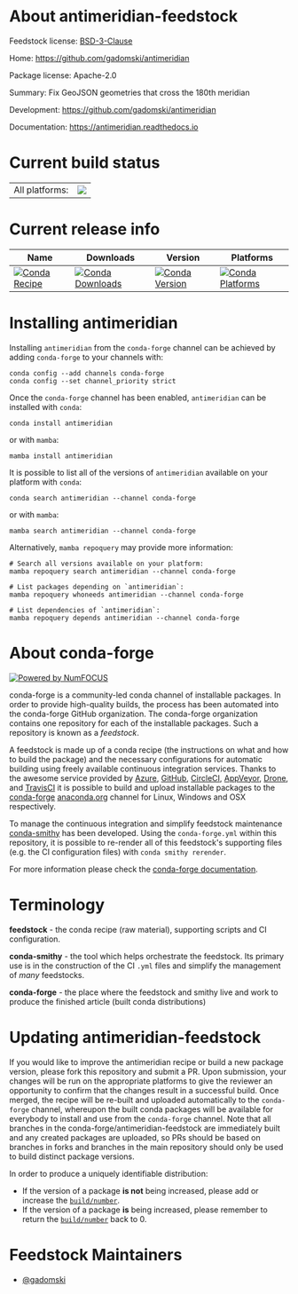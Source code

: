 About antimeridian-feedstock
============================

Feedstock license: [BSD-3-Clause](https://github.com/conda-forge/antimeridian-feedstock/blob/main/LICENSE.txt)

Home: https://github.com/gadomski/antimeridian

Package license: Apache-2.0

Summary: Fix GeoJSON geometries that cross the 180th meridian

Development: https://github.com/gadomski/antimeridian

Documentation: https://antimeridian.readthedocs.io

Current build status
====================


<table><tr><td>All platforms:</td>
    <td>
      <a href="https://dev.azure.com/conda-forge/feedstock-builds/_build/latest?definitionId=20071&branchName=main">
        <img src="https://dev.azure.com/conda-forge/feedstock-builds/_apis/build/status/antimeridian-feedstock?branchName=main">
      </a>
    </td>
  </tr>
</table>

Current release info
====================

| Name | Downloads | Version | Platforms |
| --- | --- | --- | --- |
| [![Conda Recipe](https://img.shields.io/badge/recipe-antimeridian-green.svg)](https://anaconda.org/conda-forge/antimeridian) | [![Conda Downloads](https://img.shields.io/conda/dn/conda-forge/antimeridian.svg)](https://anaconda.org/conda-forge/antimeridian) | [![Conda Version](https://img.shields.io/conda/vn/conda-forge/antimeridian.svg)](https://anaconda.org/conda-forge/antimeridian) | [![Conda Platforms](https://img.shields.io/conda/pn/conda-forge/antimeridian.svg)](https://anaconda.org/conda-forge/antimeridian) |

Installing antimeridian
=======================

Installing `antimeridian` from the `conda-forge` channel can be achieved by adding `conda-forge` to your channels with:

```
conda config --add channels conda-forge
conda config --set channel_priority strict
```

Once the `conda-forge` channel has been enabled, `antimeridian` can be installed with `conda`:

```
conda install antimeridian
```

or with `mamba`:

```
mamba install antimeridian
```

It is possible to list all of the versions of `antimeridian` available on your platform with `conda`:

```
conda search antimeridian --channel conda-forge
```

or with `mamba`:

```
mamba search antimeridian --channel conda-forge
```

Alternatively, `mamba repoquery` may provide more information:

```
# Search all versions available on your platform:
mamba repoquery search antimeridian --channel conda-forge

# List packages depending on `antimeridian`:
mamba repoquery whoneeds antimeridian --channel conda-forge

# List dependencies of `antimeridian`:
mamba repoquery depends antimeridian --channel conda-forge
```


About conda-forge
=================

[![Powered by
NumFOCUS](https://img.shields.io/badge/powered%20by-NumFOCUS-orange.svg?style=flat&colorA=E1523D&colorB=007D8A)](https://numfocus.org)

conda-forge is a community-led conda channel of installable packages.
In order to provide high-quality builds, the process has been automated into the
conda-forge GitHub organization. The conda-forge organization contains one repository
for each of the installable packages. Such a repository is known as a *feedstock*.

A feedstock is made up of a conda recipe (the instructions on what and how to build
the package) and the necessary configurations for automatic building using freely
available continuous integration services. Thanks to the awesome service provided by
[Azure](https://azure.microsoft.com/en-us/services/devops/), [GitHub](https://github.com/),
[CircleCI](https://circleci.com/), [AppVeyor](https://www.appveyor.com/),
[Drone](https://cloud.drone.io/welcome), and [TravisCI](https://travis-ci.com/)
it is possible to build and upload installable packages to the
[conda-forge](https://anaconda.org/conda-forge) [anaconda.org](https://anaconda.org/)
channel for Linux, Windows and OSX respectively.

To manage the continuous integration and simplify feedstock maintenance
[conda-smithy](https://github.com/conda-forge/conda-smithy) has been developed.
Using the ``conda-forge.yml`` within this repository, it is possible to re-render all of
this feedstock's supporting files (e.g. the CI configuration files) with ``conda smithy rerender``.

For more information please check the [conda-forge documentation](https://conda-forge.org/docs/).

Terminology
===========

**feedstock** - the conda recipe (raw material), supporting scripts and CI configuration.

**conda-smithy** - the tool which helps orchestrate the feedstock.
                   Its primary use is in the construction of the CI ``.yml`` files
                   and simplify the management of *many* feedstocks.

**conda-forge** - the place where the feedstock and smithy live and work to
                  produce the finished article (built conda distributions)


Updating antimeridian-feedstock
===============================

If you would like to improve the antimeridian recipe or build a new
package version, please fork this repository and submit a PR. Upon submission,
your changes will be run on the appropriate platforms to give the reviewer an
opportunity to confirm that the changes result in a successful build. Once
merged, the recipe will be re-built and uploaded automatically to the
`conda-forge` channel, whereupon the built conda packages will be available for
everybody to install and use from the `conda-forge` channel.
Note that all branches in the conda-forge/antimeridian-feedstock are
immediately built and any created packages are uploaded, so PRs should be based
on branches in forks and branches in the main repository should only be used to
build distinct package versions.

In order to produce a uniquely identifiable distribution:
 * If the version of a package **is not** being increased, please add or increase
   the [``build/number``](https://docs.conda.io/projects/conda-build/en/latest/resources/define-metadata.html#build-number-and-string).
 * If the version of a package **is** being increased, please remember to return
   the [``build/number``](https://docs.conda.io/projects/conda-build/en/latest/resources/define-metadata.html#build-number-and-string)
   back to 0.

Feedstock Maintainers
=====================

* [@gadomski](https://github.com/gadomski/)

